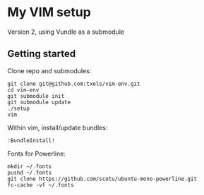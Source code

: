 # My VIM setup

Version 2, using Vundle as a submodule

## Getting started

Clone repo and submodules:

```
git clone git@github.com:txels/vim-env.git
cd vim-env
git submodule init
git submodule update
./setup
vim
```

Within vim, install/update bundles:

```
:BundleInstall!
```

Fonts for Powerline:

```
mkdir ~/.fonts
pushd ~/.fonts
git clone https://github.com/scotu/ubuntu-mono-powerline.git
fc-cache -vf ~/.fonts
```

